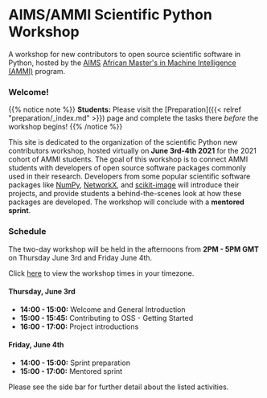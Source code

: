 # AIMS/AMMI Scientific Python Workshop

A workshop for new contributors to open source scientific software in Python,
hosted by the [AIMS][aims_landing]
[African Master's in Machine Intelligence (AMMI)][ammi_landing] program.

### Welcome!

{{% notice note %}}
**Students:** Please visit the [Preparation]({{< relref "preparation/_index.md" >}})
page and complete the tasks there *before* the workshop begins!
{{% /notice %}}

This site is dedicated to the organization of the scientific Python new
contributors workshop, hosted virtually on **June 3rd-4th 2021** for the
2021 cohort of AMMI students.
The goal of this workshop is to connect AMMI students with developers of
open source software packages commonly used in their research.
Developers from some popular scientific software packages like
[NumPy](https://numpy.org/), [NetworkX](https://networkx.org/),
and [scikit-image](https://scikit-image.org/) will introduce their projects,
and provide students a behind-the-scenes look at how these packages are
developed.
The workshop will conclude with a **mentored sprint**.

### Schedule

The two-day workshop will be held in the afternoons from **2PM - 5PM GMT** on
Thursday June 3rd and Friday June 4th.

Click [here][timeanddate] to view the workshop times in your timezone.

#### Thursday, June 3rd

 - **14:00 - 15:00:** Welcome and General Introduction
 - **15:00 - 15:45:** Contributing to OSS - Getting Started
 - **16:00 - 17:00:** Project introductions

#### Friday, June 4th

 - **14:00 - 15:00:** Sprint preparation
 - **15:00 - 17:00:** Mentored sprint

Please see the side bar for further detail about the listed activities.

[aims_landing]: https://nexteinstein.org/
[ammi_landing]: https://aimsammi.org/
[timeanddate]: https://www.timeanddate.com/worldclock/fixedtime.html?msg=AMMI+OSS+Workshop&iso=20210603T14&p1=%3A&ah=3
